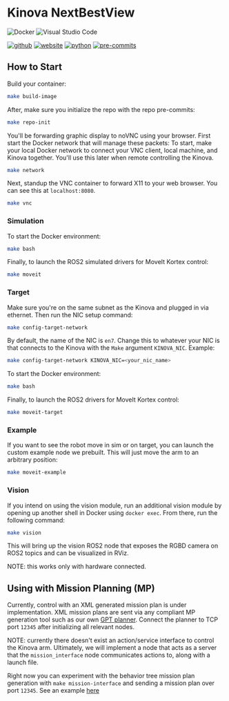 # Kinova NextBestView
![Docker](https://img.shields.io/badge/docker-%230db7ed.svg?style=for-the-badge&logo=docker&logoColor=white)
![Visual Studio Code](https://img.shields.io/badge/Visual%20Studio%20Code-0078d7.svg?style=for-the-badge&logo=visual-studio-code&logoColor=white)

[![github](https://img.shields.io/badge/GitHub-ucmercedrobotics-181717.svg?style=flat&logo=github)](https://github.com/ucmercedrobotics)
[![website](https://img.shields.io/badge/Website-UCMRobotics-5087B2.svg?style=flat&logo=telegram)](https://robotics.ucmerced.edu/)
[![python](https://img.shields.io/badge/Python-3.10.12-3776AB.svg?style=flat&logo=python&logoColor=white)](https://www.python.org)
[![pre-commits](https://img.shields.io/badge/pre--commit-enabled-brightgreen?logo=pre-commit&logoColor=white)](https://github.com/pre-commit/pre-commit)

<!-- [![Checked with mypy](http://www.mypy-lang.org/static/mypy_badge.svg)](http://mypy-lang.org/) -->
<!-- TODO: work to enable pydocstyle -->
<!-- [![pydocstyle](https://img.shields.io/badge/pydocstyle-enabled-AD4CD3)](http://www.pydocstyle.org/en/stable/) -->

<!-- [![arXiv](https://img.shields.io/badge/arXiv-2409.04653-b31b1b.svg)](https://arxiv.org/abs/2409.04653) -->

## How to Start
Build your container:
```bash
make build-image
```
After, make sure you initialize the repo with the repo pre-commits:
```bash
make repo-init
```
You'll be forwarding graphic display to noVNC using your browser.
First start the Docker network that will manage these packets:
To start, make your local Docker network to connect your VNC client, local machine, and Kinova together. You'll use this later when remote controlling the Kinova.
```bash
make network
```

Next, standup the VNC container to forward X11 to your web browser. You can see this at `localhost:8080`.
```bash
make vnc
```

### Simulation
To start the Docker environment:
```bash
make bash
```

Finally, to launch the ROS2 simulated drivers for MoveIt Kortex control:
```bash
make moveit
```

### Target
Make sure you're on the same subnet as the Kinova and plugged in via ethernet. Then run the NIC setup command:
```bash
make config-target-network
```
By default, the name of the NIC is `en7`. Change this to whatever your NIC is that connects to the Kinova with the `Make` argument `KINOVA_NIC`.
Example:
```bash
make config-target-network KINOVA_NIC=<your_nic_name>
```

To start the Docker environment:
```bash
make bash
```

Finally, to launch the ROS2 drivers for MoveIt Kortex control:
```bash
make moveit-target
```

### Example
If you want to see the robot move in sim or on target, you can launch the custom example node we prebuilt.
This will just move the arm to an arbitrary position:
```bash
make moveit-example
```

### Vision
If you intend on using the vision module, run an additional vision module by opening up another shell in Docker using `docker exec`.
From there, run the following command:
```bash
make vision
```
This will bring up the vision ROS2 node that exposes the RGBD camera on ROS2 topics and can be visualized in RViz.

NOTE: this works only with hardware connected.

## Using with Mission Planning (MP)
Currently, control with an XML generated mission plan is under implementation.
XML mission plans are sent via any compliant MP generation tool such as our own [GPT planner](https://github.com/ucmercedrobotics/gpt-mission-planner).
Connect the planner to TCP port `12345` after initializing all relevant nodes.

NOTE: currently there doesn't exist an action/service interface to control the Kinova arm.
Ultimately, we will implement a node that acts as a server that the `mission_interface` node communicates actions to, along with a launch file.

Right now you can experiment with the behavior tree mission plan generation with `make mission-interface` and sending a mission plan over port `12345`.
See an example [here](https://github.com/ucmercedrobotics/gpt-mission-planner/blob/main/app/gpt_outputs/gpt_example.xml)
